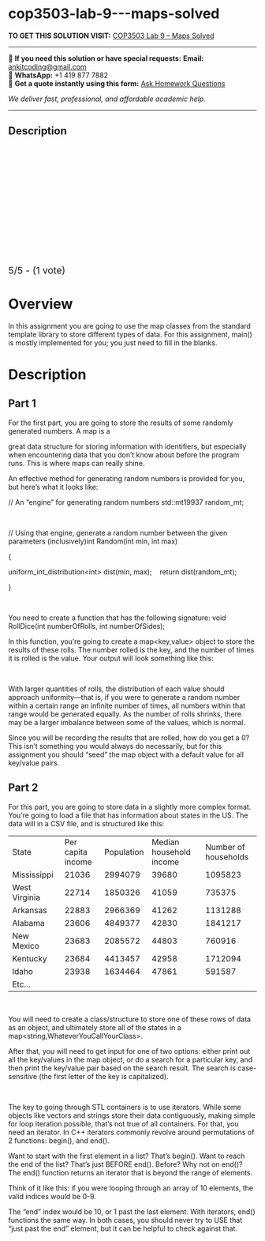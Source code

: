 # cop3503-lab-9---maps-solved
**TO GET THIS SOLUTION VISIT:** [COP3503 Lab 9 – Maps Solved](https://www.ankitcodinghub.com/product/cop3503-lab-9-maps-solved/)


---

📩 **If you need this solution or have special requests:** **Email:** ankitcoding@gmail.com  
📱 **WhatsApp:** +1 419 877 7882  
📄 **Get a quote instantly using this form:** [Ask Homework Questions](https://www.ankitcodinghub.com/services/ask-homework-questions/)

*We deliver fast, professional, and affordable academic help.*

---

<h2>Description</h2>



<div class="kk-star-ratings kksr-auto kksr-align-center kksr-valign-top" data-payload="{&quot;align&quot;:&quot;center&quot;,&quot;id&quot;:&quot;30416&quot;,&quot;slug&quot;:&quot;default&quot;,&quot;valign&quot;:&quot;top&quot;,&quot;ignore&quot;:&quot;&quot;,&quot;reference&quot;:&quot;auto&quot;,&quot;class&quot;:&quot;&quot;,&quot;count&quot;:&quot;1&quot;,&quot;legendonly&quot;:&quot;&quot;,&quot;readonly&quot;:&quot;&quot;,&quot;score&quot;:&quot;5&quot;,&quot;starsonly&quot;:&quot;&quot;,&quot;best&quot;:&quot;5&quot;,&quot;gap&quot;:&quot;4&quot;,&quot;greet&quot;:&quot;Rate this product&quot;,&quot;legend&quot;:&quot;5\/5 - (1 vote)&quot;,&quot;size&quot;:&quot;24&quot;,&quot;title&quot;:&quot;COP3503 Lab 9 – Maps Solved&quot;,&quot;width&quot;:&quot;138&quot;,&quot;_legend&quot;:&quot;{score}\/{best} - ({count} {votes})&quot;,&quot;font_factor&quot;:&quot;1.25&quot;}">

<div class="kksr-stars">

<div class="kksr-stars-inactive">
            <div class="kksr-star" data-star="1" style="padding-right: 4px">


<div class="kksr-icon" style="width: 24px; height: 24px;"></div>
        </div>
            <div class="kksr-star" data-star="2" style="padding-right: 4px">


<div class="kksr-icon" style="width: 24px; height: 24px;"></div>
        </div>
            <div class="kksr-star" data-star="3" style="padding-right: 4px">


<div class="kksr-icon" style="width: 24px; height: 24px;"></div>
        </div>
            <div class="kksr-star" data-star="4" style="padding-right: 4px">


<div class="kksr-icon" style="width: 24px; height: 24px;"></div>
        </div>
            <div class="kksr-star" data-star="5" style="padding-right: 4px">


<div class="kksr-icon" style="width: 24px; height: 24px;"></div>
        </div>
    </div>

<div class="kksr-stars-active" style="width: 138px;">
            <div class="kksr-star" style="padding-right: 4px">


<div class="kksr-icon" style="width: 24px; height: 24px;"></div>
        </div>
            <div class="kksr-star" style="padding-right: 4px">


<div class="kksr-icon" style="width: 24px; height: 24px;"></div>
        </div>
            <div class="kksr-star" style="padding-right: 4px">


<div class="kksr-icon" style="width: 24px; height: 24px;"></div>
        </div>
            <div class="kksr-star" style="padding-right: 4px">


<div class="kksr-icon" style="width: 24px; height: 24px;"></div>
        </div>
            <div class="kksr-star" style="padding-right: 4px">


<div class="kksr-icon" style="width: 24px; height: 24px;"></div>
        </div>
    </div>
</div>


<div class="kksr-legend" style="font-size: 19.2px;">
            5/5 - (1 vote)    </div>
    </div>
<h1>Overview</h1>
In this assignment you are going to use the map classes from the standard template library to store different types of data. For this assignment, main() is mostly implemented for you; you just need to fill in the blanks.

<h1>Description</h1>
<h2>Part 1</h2>
For the first part, you are going to store the results of some randomly generated numbers. A map is a

great data structure for storing information with identifiers, but especially when encountering data that you don’t know about before the program runs. This is where maps can really shine.

An effective method for generating random numbers is provided for you, but here’s what it looks like:

// An “engine” for generating random numbers std::mt19937 random_mt;

&nbsp;

// Using that engine, generate a random number between the given parameters (inclusively)int Random(int min, int max)

{

uniform_int_distribution&lt;int&gt; dist(min, max); &nbsp;&nbsp;&nbsp;return dist(random_mt);

}

&nbsp;

You need to create a function that has the following signature: void RollDice(int numberOfRolls, int numberOfSides);

In this function, you’re going to create a map&lt;key,value&gt; object to store the results of these rolls. The number rolled is the key, and the number of times it is rolled is the value. Your output will look something like this:

&nbsp;

With larger quantities of rolls, the distribution of each value should approach uniformity—that is, if you were to generate a random number within a certain range an infinite number of times, all numbers within that range would be generated equally. As the number of rolls shrinks, there may be a larger imbalance between some of the values, which is normal.

Since you will be recording the results that are rolled, how do you get a 0? This isn’t something you would always do necessarily, but for this assignment you should “seed” the map object with a default value for all key/value pairs.

<h2>Part 2</h2>
For this part, you are going to store data in a slightly more complex format. You’re going to load a file that has information about states in the US. The data will in a CSV file, and is structured like this:

<table width="623">
<tbody>
<tr>
<td width="125">State</td>
<td width="113">Per capita income</td>
<td width="79">Population</td>
<td width="164">Median household income</td>
<td width="141">Number of households</td>
</tr>
<tr>
<td width="125">Mississippi</td>
<td width="113">21036</td>
<td width="79">2994079</td>
<td width="164">39680</td>
<td width="141">1095823</td>
</tr>
<tr>
<td width="125">West Virginia</td>
<td width="113">22714</td>
<td width="79">1850326</td>
<td width="164">41059</td>
<td width="141">735375</td>
</tr>
<tr>
<td width="125">Arkansas</td>
<td width="113">22883</td>
<td width="79">2966369</td>
<td width="164">41262</td>
<td width="141">1131288</td>
</tr>
<tr>
<td width="125">Alabama</td>
<td width="113">23606</td>
<td width="79">4849377</td>
<td width="164">42830</td>
<td width="141">1841217</td>
</tr>
<tr>
<td width="125">New Mexico</td>
<td width="113">23683</td>
<td width="79">2085572</td>
<td width="164">44803</td>
<td width="141">760916</td>
</tr>
<tr>
<td width="125">Kentucky</td>
<td width="113">23684</td>
<td width="79">4413457</td>
<td width="164">42958</td>
<td width="141">1712094</td>
</tr>
<tr>
<td width="125">Idaho</td>
<td width="113">23938</td>
<td width="79">1634464</td>
<td width="164">47861</td>
<td width="141">591587</td>
</tr>
<tr>
<td width="125">Etc…</td>
<td width="113"></td>
<td width="79"></td>
<td width="164"></td>
<td width="141"></td>
</tr>
</tbody>
</table>
&nbsp;

You will need to create a class/structure to store one of these rows of data as an object, and ultimately store all of the states in a map&lt;string,WhateverYouCallYourClass&gt;.

After that, you will need to get input for one of two options: either print out all the key/values in the map object, or do a search for a particular key, and then print the key/value pair based on the search result. The search is case-sensitive (the first letter of the key is capitalized).

&nbsp;

The key to going through STL containers is to use iterators. While some objects like vectors and strings store their data contiguously, making simple for loop iteration possible, that’s not true of all containers. For that, you need an iterator. In C++ iterators commonly revolve around permutations of 2 functions: begin(), and end().

Want to start with the first element in a list? That’s begin(). Want to reach the end of the list? That’s just BEFORE end(). Before? Why not on end()? The end() function returns an iterator that is beyond the range of elements.

Think of it like this: if you were looping through an array of 10 elements, the valid indices would be 0-9.

The “end” index would be 10, or 1 past the last element. With iterators, end() functions the same way. In both cases, you should never try to USE that “just past the end” element, but it can be helpful to check against that.
